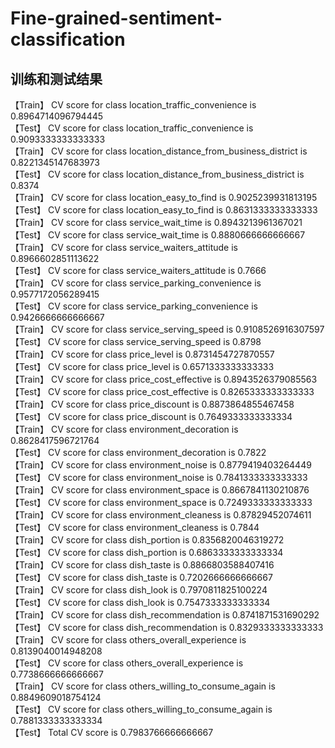 # Fine-grained-sentiment-classification
## 训练和测试结果
【Train】 CV score for class location_traffic_convenience is 0.8964714096794445  
【Test】 CV score for class location_traffic_convenience is 0.9093333333333333  
【Train】 CV score for class location_distance_from_business_district is 0.8221345147683973  
【Test】 CV score for class location_distance_from_business_district is 0.8374  
【Train】 CV score for class location_easy_to_find is 0.9025239931813195  
【Test】 CV score for class location_easy_to_find is 0.8631333333333333  
【Train】 CV score for class service_wait_time is 0.8943213961367021  
【Test】 CV score for class service_wait_time is 0.8880666666666667  
【Train】 CV score for class service_waiters_attitude is 0.8966602851113622  
【Test】 CV score for class service_waiters_attitude is 0.7666  
【Train】 CV score for class service_parking_convenience is 0.9577172056289415  
【Test】 CV score for class service_parking_convenience is 0.9426666666666667  
【Train】 CV score for class service_serving_speed is 0.9108526916307597  
【Test】 CV score for class service_serving_speed is 0.8798  
【Train】 CV score for class price_level is 0.8731454727870557  
【Test】 CV score for class price_level is 0.6571333333333333  
【Train】 CV score for class price_cost_effective is 0.8943526379085563  
【Test】 CV score for class price_cost_effective is 0.8265333333333333  
【Train】 CV score for class price_discount is 0.8873864855467458  
【Test】 CV score for class price_discount is 0.7649333333333334  
【Train】 CV score for class environment_decoration is 0.8628417596721764  
【Test】 CV score for class environment_decoration is 0.7822  
【Train】 CV score for class environment_noise is 0.8779419403264449  
【Test】 CV score for class environment_noise is 0.7841333333333333  
【Train】 CV score for class environment_space is 0.8667841130210876  
【Test】 CV score for class environment_space is 0.7249333333333333  
【Train】 CV score for class environment_cleaness is 0.87829452074611  
【Test】 CV score for class environment_cleaness is 0.7844  
【Train】 CV score for class dish_portion is 0.8356820046319272  
【Test】 CV score for class dish_portion is 0.6863333333333334  
【Train】 CV score for class dish_taste is 0.8866803588407416  
【Test】 CV score for class dish_taste is 0.7202666666666667  
【Train】 CV score for class dish_look is 0.7970811825100224  
【Test】 CV score for class dish_look is 0.7547333333333334  
【Train】 CV score for class dish_recommendation is 0.8741871531690292  
【Test】 CV score for class dish_recommendation is 0.8329333333333333  
【Train】 CV score for class others_overall_experience is 0.8139040014948208  
【Test】 CV score for class others_overall_experience is 0.7738666666666667  
【Train】 CV score for class others_willing_to_consume_again is 0.8849609018754124  
【Test】 CV score for class others_willing_to_consume_again is 0.7881333333333334  
【Test】 Total CV score is 0.7983766666666667  
